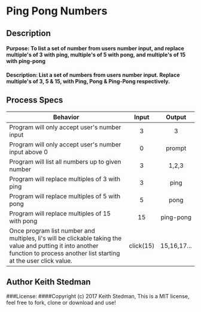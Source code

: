# Ping Pong Numbers
## Description
#### Purpose: To list a set of number from users number input, and replace multiple's of 3 with ping, multiple's of 5 with pong, and multiple's of 15 with ping-pong
#### Description: List a set of numbers from users number input. Replace multiple's of 3, 5 & 15, with Ping, Pong & Ping-Pong respectively.
## Process Specs

| Behavior | Input | Output |
|----------|:-----:|:------:|
| Program will only accept user's number input | 3 | 3 |
| Program will only accept user's number input above 0 | 0 | prompt |
| Program will list all numbers up to given number | 3 | 1,2,3 |
| Program will replace multiples of 3 with ping | 3 | ping |
| Program will replace multiples of 5 with pong | 5 | pong |
| Program will replace multiples of 15 with pong | 15 | ping-pong |   
| Once program list number and multiples, li's will be clickable taking the value and putting it into another function to process another list starting at the user click value. | click(15) | 15,16,17... |   

## Author Keith Stedman
###License:
####Copyright (c) 2017 Keith Stedman, This is a MIT license, feel free to fork, clone or download and use!
